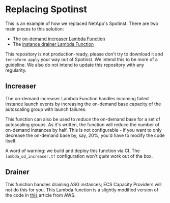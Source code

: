 # Replacing Spotinst

This is an example of how we replaced NetApp's Spotinst. There are two main pieces to this solution:
- The [on-demand increaser Lambda Function](./lambda_functions/increaser/)
- The [instance drainer Lambda Function](./lambda_functions/drainer/)

This repository is not production-ready, please don't try to download it and `terraform apply` your way out of Spotinst. We intend this to be more of a guideline. We also do not intend to update this repository with any regularity. 

## Increaser

The on-demand increaser Lambda Function handles incoming failed instance launch events by increasing the on-demand base capacity of the autoscaling group with launch failures.

This function can also be used to _reduce_ the on-demand base for a set of autoscaling groups. As it's written, the function will reduce the number of on-demand instances by half. This is not configurable - if you want to only decrease the on-demand base by, say, 20%, you'd have to modify the code itself.

A word of warning: we build and deploy this function via CI. The `lambda_od_increaser.tf` configuration won't _quite_ work out of the box.

## Drainer

This function handles draining ASG instances; ECS Capacity Providers will not do this for you. This Lambda function is a slightly modified version of the code in [this](https://aws.amazon.com/blogs/compute/how-to-automate-container-instance-draining-in-amazon-ecs/) article from AWS.